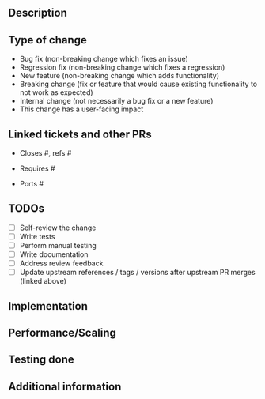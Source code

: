 ## Description
<!--Required. Provide high-level overview of what the change is for.-->

## Type of change
<!--Required. Keep only those that apply.-->

* Bug fix (non-breaking change which fixes an issue)
* Regression fix (non-breaking change which fixes a regression)
* New feature (non-breaking change which adds functionality)
* Breaking change (fix or feature that would cause existing functionality to not work as expected)
* Internal change (not necessarily a bug fix or a new feature)
* This change has a user-facing impact

## Linked tickets and other PRs
<!--Required. Keep only those that apply.-->

<!--This PR addresses the following issues.-->
* Closes #, refs #
<!--This PR depends on the following PRs (e.g. planet, satellite, etc.).-->
* Requires #
<!--This PR is a back-/forward-port of the following PR.-->
* Ports #

## TODOs
<!--Required. Keep only those that apply and check them off as they get completed.-->

- [ ] Self-review the change
- [ ] Write tests
- [ ] Perform manual testing
- [ ] Write documentation
- [ ] Address review feedback
- [ ] Update upstream references / tags / versions after upstream PR merges (linked above)

## Implementation
<!--Optional. Add any relevant implementation details that might help the reviewers.-->

## Performance/Scaling
<!--Optional. Add any relevant details on how this PR reacts when scaled to 1k nodes, and any additional scaling considerations for the reviewers.-->

## Testing done
<!--Required. Explain what kind of testing these changes underwent.-->

## Additional information
<!--Optional. Anything else that may be relevant.-->
